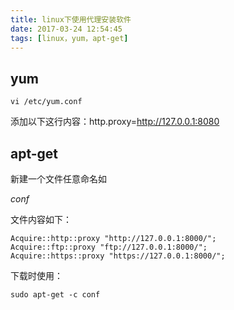 ```yaml
---
title: linux下使用代理安装软件
date: 2017-03-24 12:54:45
tags: [linux，yum，apt-get]
---
```


## yum

`vi /etc/yum.conf`

添加以下这行内容：http.proxy=http://127.0.0.1:8080

## apt-get

新建一个文件任意命名如

*conf*

文件内容如下：

	Acquire::http::proxy "http://127.0.0.1:8000/";
	Acquire::ftp::proxy "ftp://127.0.0.1:8000/";
	Acquire::https::proxy "https://127.0.0.1:8000/";

下载时使用：

`sudo apt-get -c conf`

